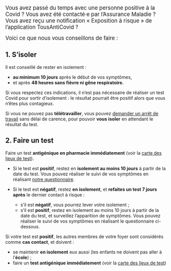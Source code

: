 
<big>Vous avez passé du temps avec une personne positive à la Covid ? Vous avez été contacté·e par l’Assurance Maladie ? Vous avez reçu une notification « Exposition à risque » de l’application TousAntiCovid ?</big>

<big>Voici ce que nous vous conseillons de faire :</big>

## 1. S’isoler

<div class="conseil">

Il est conseillé de rester en isolement :

* **au minimum 10 jours** après le début de vos symptômes,
* et après **48 heures sans fièvre ni gêne respiratoire.**

Si vous respectez ces indications, il n’est pas nécessaire de réaliser un test Covid pour sortir d’isolement : le résultat pourrait être positif alors que vous n’êtes plus contagieux.

</div>

Si vous ne pouvez pas **télétravailler**, vous pouvez [demander un arrêt de travail](https://declare.ameli.fr/isolement/conditions) sans délai de carence, pour pouvoir **vous isoler** en attendant le résultat du test.

## 2. Faire un test

<div class="conseil">

Faire un test **antigénique en pharmacie immédiatement** (voir la [carte des lieux de test](https://www.sante.fr/cf/centres-depistage-covid.html)).

* Si le test est **positif**, restez en **isolement au moins 10 jours** à partir de la date du test. Vous pouvez réaliser le suivi de vos symptômes en réalisant [notre questionnaire](/#conseils).

* Si le test est **négatif**, restez **en isolement**, et **refaites un test 7 jours après** le dernier contact à risque :

    * s’il est **négatif**, vous pourrez lever votre isolement ;
    * s’il est **positif**, restez en isolement au moins 10 jours à partir de la date du test, et surveillez l’apparition de symptômes. Vous pouvez réaliser le suivi de vos symptômes en réalisant le questionnaire ci-dessous.

</div>

Si votre test est **positif**, les autres membres de votre foyer sont considérés comme **cas contact**, et doivent :

* se maintenir **en isolement** eux aussi (les enfants ne doivent pas aller à l’**école**) ;
* faire un **test antigénique immédiatement** (voir la [carte des lieux de test](https://www.sante.fr/cf/centres-depistage-covid.html))
